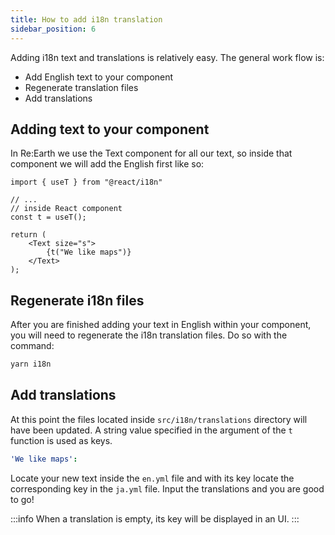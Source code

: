 ```yaml
---
title: How to add i18n translation
sidebar_position: 6
---
```


Adding i18n text and translations is relatively easy. The general work flow is:

- Add English text to your component
- Regenerate translation files
- Add translations

## Adding text to your component

In Re:Earth we use the Text component for all our text, so inside that component we will add the English first like so:

```tsx
import { useT } from "@react/i18n"

// ...
// inside React component
const t = useT();

return (
	<Text size="s">
		{t("We like maps")}
	</Text>
);
```

## Regenerate i18n files

After you are finished adding your text in English within your component, you will need to regenerate the i18n translation files. Do so with the command:

```bash
yarn i18n
```


## Add translations

At this point the files located inside `src/i18n/translations` directory will have been updated. A string value specified in the argument of the `t` function is used as keys.

```yaml
'We like maps':
```

Locate your new text inside the `en.yml` file and with its key locate the corresponding key in the `ja.yml` file. Input the translations and you are good to go!

:::info
When a translation is empty, its key will be displayed in an UI.
:::
